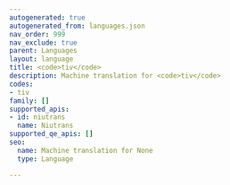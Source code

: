 ```yaml
---
autogenerated: true
autogenerated_from: languages.json
nav_order: 999
nav_exclude: true
parent: Languages
layout: language
title: <code>tiv</code>
description: Machine translation for <code>tiv</code>
codes:
- tiv
family: []
supported_apis:
- id: niutrans
  name: Niutrans
supported_qe_apis: []
seo:
  name: Machine translation for None
  type: Language

---
```


